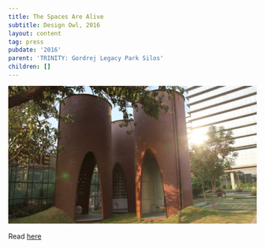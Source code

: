 ```yaml
---
title: The Spaces Are Alive
subtitle: Design Owl, 2016
layout: content
tag: press
pubdate: '2016'
parent: 'TRINITY: Gordrej Legacy Park Silos'
children: []
---
```

![](/assets/img/designowl_silo.jpg)

Read [here](https://www.designowl.com/designquest/godrej-legacy-park/)
